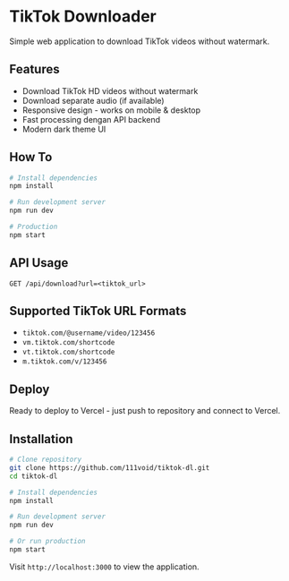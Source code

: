 # TikTok Downloader

Simple web application to download TikTok videos without watermark.

## Features

- Download TikTok HD videos without watermark
- Download separate audio (if available)
- Responsive design - works on mobile & desktop
- Fast processing dengan API backend
- Modern dark theme UI

## How To

```bash
# Install dependencies
npm install

# Run development server
npm run dev

# Production
npm start
```

## API Usage

```
GET /api/download?url=<tiktok_url>
```

## Supported TikTok URL Formats

- `tiktok.com/@username/video/123456`
- `vm.tiktok.com/shortcode`
- `vt.tiktok.com/shortcode`
- `m.tiktok.com/v/123456`

## Deploy

Ready to deploy to Vercel - just push to repository and connect to Vercel.

## Installation

```bash
# Clone repository
git clone https://github.com/111void/tiktok-dl.git
cd tiktok-dl

# Install dependencies
npm install

# Run development server
npm run dev

# Or run production
npm start
```

Visit `http://localhost:3000` to view the application.